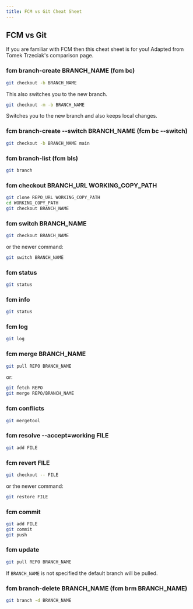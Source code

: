 ```yaml
---
title: FCM vs Git Cheat Sheet
---
```


## FCM vs Git

If you are familiar with FCM then this cheat sheet is for you!
Adapted from Tomek Trzeciak's comparison page.

### fcm branch-create BRANCH_NAME (fcm bc)

```bash
git checkout -b BRANCH_NAME
```

This also switches you to the new branch.

```bash
git checkout -m -b BRANCH_NAME
```

Switches you to the new branch and also keeps local changes.

### fcm branch-create --switch BRANCH_NAME (fcm bc --switch)

```bash
git checkout -b BRANCH_NAME main
```

### fcm branch-list (fcm bls)

```bash
git branch
```

### fcm checkout BRANCH_URL WORKING_COPY_PATH

```bash
git clone REPO_URL WORKING_COPY_PATH
cd WORKING_COPY_PATH
git checkout BRANCH_NAME
```

### fcm switch BRANCH_NAME

```bash
git checkout BRANCH_NAME
```

or the newer command:

```bash
git switch BRANCH_NAME
```

### fcm status

```bash
git status
```

### fcm info

```bash
git status
```

### fcm log

```bash
git log
```

### fcm merge BRANCH_NAME

```bash
git pull REPO BRANCH_NAME
```

or:

```bash
git fetch REPO
git merge REPO/BRANCH_NAME
```

### fcm conflicts

```bash
git mergetool
```

### fcm resolve --accept=working FILE

```bash
git add FILE
```

### fcm revert FILE

```bash
git checkout -- FILE
```

or the newer command:

```bash
git restore FILE
```

### fcm commit

```bash
git add FILE
git commit
git push
```

### fcm update

```bash
git pull REPO BRANCH_NAME
```

If `BRANCH_NAME` is not specified the default branch will be pulled.

### fcm branch-delete BRANCH_NAME (fcm brm BRANCH_NAME)

```bash
git branch -d BRANCH_NAME
```

